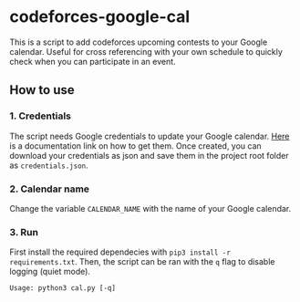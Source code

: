 # codeforces-google-cal
This is a script to add codeforces upcoming contests to your Google calendar. Useful for cross referencing with your own schedule to quickly check when you can participate in an event. 

## How to use
### 1. Credentials
The script needs Google credentials to update your Google calendar. [Here](https://developers.google.com/workspace/guides/create-credentials#desktop-app) is a documentation link on how to get them.
Once created, you can download your credentials as json and save them in the project root folder as `credentials.json`.
### 2. Calendar name
Change the variable `CALENDAR_NAME` with the name of your Google calendar.
### 3. Run
First install the required dependecies with `pip3 install -r requirements.txt`.
Then, the script can be ran with the `q` flag to disable logging (quiet mode).
```
Usage: python3 cal.py [-q]
```
